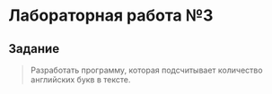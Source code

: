# Лабораторная работа №3
## Задание
>Разработать программу, которая подсчитывает количество английских букв в тексте.

